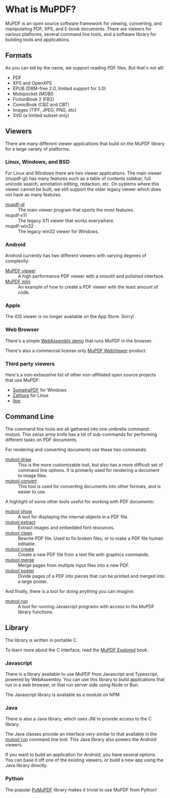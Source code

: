 # What is MuPDF?

MuPDF is an open source software framework for viewing, converting, and
manipulating PDF, XPS, and E-book documents. There are viewers for various
platforms, several command line tools, and a software library for building
tools and applications.

## Formats

As you can tell by the name, we support reading PDF files. But that's not all!

- PDF
- XPS and OpenXPS
- EPUB (DRM-free 2.0, limited support for 3.0)
- Mobipocket (MOBI)
- FictionBook 2 (FB2)
- ComicBook (CBZ and CBT)
- Images (TIFF, JPEG, PNG, etc)
- SVG (a limited subset only)

## Viewers

There are many different viewer applications that build on the MuPDF library
for a large variety of platforms.

### Linux, Windows, and BSD

For Linux and Windows there are two viewer applications.
The main viewer (mupdf-gl) has many features such as a table of contents
sidebar, full unicode search, annotation editing, redaction, etc.
On systems where this viewer cannot be built, we still support the older
legacy viewer which does not have as many features.

<dl>
<dt><a href="../tools/mupdf-gl.html">mupdf-gl</a>
<dd>The main viewer program that sports the most features.
<dt>mupdf-x11
<dd>The legacy X11 viewer that works everywhere.
<dt>mupdf-win32
<dd>The legacy win32 viewer for Windows.
</dl>

### Android

Android currently has two different viewers with varying degrees of complexity:

<dl>
<dt><a href="https://play.google.com/store/apps/details?id=com.artifex.mupdf.viewer.app">MuPDF viewer</a>
<dd>A high performance PDF viewer with a smooth and polished interface.
<dt><a href="https://play.google.com/store/apps/details?id=com.artifex.mupdf.mini.app">MuPDF mini</a>
<dd>An example of how to create a PDF viewer with the least amount of code.
</dl>

### Apple

The iOS viewer is no longer available on the App Store. Sorry!

### Web Browser

There's a simple
<a href="https://mupdf.com/wasm/demo/?file=/docs/mupdf_explored.pdf">WebAssembly demo</a>
that runs MuPDF in the browser.

There's also a commercial license only <a href="https://webviewer.mupdf.com/">MuPDF WebViewer</a> product.

### Third party viewers

Here's a non-exhaustive list of other non-affiliated open source projects that use MuPDF:

- <a href="https://www.sumatrapdfreader.org/download-free-pdf-viewer">SumatraPDF</a> for Windows
- <a href="https://pwmt.org/projects/zathura/">Zathura</a> for Linux
- <a href="https://repo.or.cz/llpp.git">llpp</a>

## Command Line

The command line tools are all gathered into one umbrella command: mutool.
This swiss army knife has a lot of sub-commands for performing different
tasks on PDF documents.

For rendering and converting documents use these two commands:

<dl>
<dt><a href="manual-mutool-draw.html">mutool draw</a>
<dd>This is the more customizable tool, but also has a more difficult set of command line options.
It is primarily used for rendering a document to image files.
<dt><a href="manual-mutool-convert.html">mutool convert</a>
<dd>This tool is used for converting documents into other formats, and is easier to use.
</dl>

A highlight of some other tools useful for working with PDF documents:

<dl>
<dt><a href="../tools/mutool-show.html">mutool show</a>
<dd>A tool for displaying the internal objects in a PDF file.
<dt><a href="../tools/mutool-extract.html">mutool extract</a>
<dd>Extract images and embedded font resources.
<dt><a href="../tools/mutool-clean.html">mutool clean</a>
<dd>Rewrite PDF file. Used to fix broken files, or to make a PDF file human editable.
<dt><a href="../tools/mutool-create.html">mutool create</a>
<dd>Create a new PDF file from a text file with graphics commands.
<dt><a href="../tools/mutool-merge.html">mutool merge</a>
<dd>Merge pages from multiple input files into a new PDF.
<dt><a href="../tools/mutool-poster.html">mutool poster</a>
<dd>Divide pages of a PDF into pieces that can be printed and merged into a large poster.
</dl>

And finally, there is a tool for doing anything you can imagine:

<dl>
<dt><a href="../tools/mutool-run.html">mutool run</a>
<dd>A tool for running Javascript programs with access to the MuPDF library functions.
</dl>

## Library

The library is written in portable C.

To learn more about the C interface, read the <a href="/cookbook/mupdf-explored.html">MuPDF Explored</a> book.

### Javascript

There is a library available to use MuPDF from Javascript and Typescript,
powered by WebAssembly. You can use this library to build applications that run
in a web browser, or that run server side using Node or Bun.

The Javascript library is available as a module on NPM.

### Java

There is also a Java library, which uses JNI to provide access to the C library.

The Java classes provide an interface very similar to that available in the
<a href="manual-mutool-run.html">mutool run</a> command line tool.
This Java library also powers the Android viewers.

If you want to build an application for Android, you have several options. You
can base it off one of the existing viewers, or build a new app using the Java
library directly.

### Python

The popular [PyMuPDF](https://pypi.org/project/PyMuPDF/) library makes it trivial to use MuPDF from Python!
